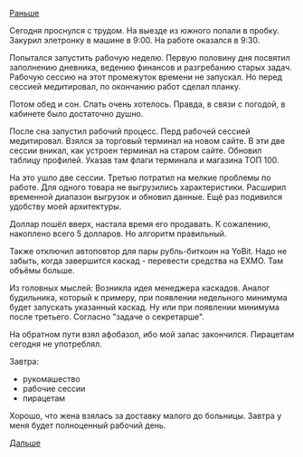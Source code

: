 [Раньше](2018.11.11.md)

Сегодня проснулся с трудом. На выезде из южного попали в пробку. Закурил элетронку в машине в 9:00. На работе оказался в 9:30.

Попытался запустить рабочую неделю.
Первую половину дня посвятил заполнению дневника, ведению финансов и разгребанию старых задач. Рабочую сессию на этот промежуток времени не запускал. Но перед сессией медитировал, по окончанию работ сделал планку.

Потом обед и сон. Спать очень хотелось. Правда, в связи с погодой, в кабинете было достаточно душно.

После сна запустил рабочий процесс. Перд рабочей сессией медитировал. Взялся за торговый терминал на новом сайте. В эти две сессии вникал, как устроен терминал на старом сайте. Обновил таблицу профилей. Указав там флаги терминала и магазина ТОП 100.

На это ушло две сессии. Третью потратил на мелкие проблемы по работе. Для одного товара не выгрузились характеристики. Расширил временной диапазон выгрузок и обновил данные. Ещё раз подивился удобству моей архитектуры.

Доллар пошёл вверх, настала время его продавать. К сожалению, накоплено всего 5 долларов. Но алгоритм правильный.

Также отключил автоповтор для пары рубль-биткоин на YoBit. Надо не забыть, когда завершится каскад - перевести средства на EXMO. Там объёмы больше.

Из головных мыслей:
Возникла идея менеджера каскадов. Аналог будильника, который к примеру, при появлении недельного минимума будет запускать указанный каскад. Ну или при появлении минимума после третьего. Согласно "задаче о секретарше".

На обратном пути взял афобазол, ибо мой запас закончился. Пирацетам сегодня не употреблял.

Завтра: 
  - рукомашество
  - рабочие сессии
  - пирацетам

Хорошо, что жена взялась за доставку малого до больницы. Завтра у меня будет полноценный рабочий день.

[Дальше](2018.11.13.md)